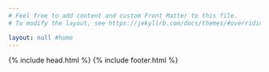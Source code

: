 ```yaml
---
# Feel free to add content and custom Front Matter to this file.
# To modify the layout, see https://jekyllrb.com/docs/themes/#overriding-theme-defaults

layout: null #home
---
```


{% include head.html   %}
{% include footer.html %}

